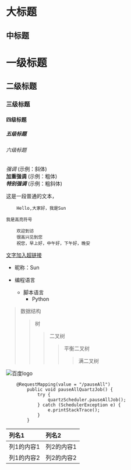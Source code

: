 
大标题  
=====
中标题
-----
# 一级标题
## 二级标题  
### 三级标题  
#### 四级标题  
##### 五级标题  
###### 六级标题  

*强调* (示例：斜体)  
**加重强调** (示例：粗体)  
***特别强调*** (示例：粗斜体)

这是一段普通的文本，  

        Hello,大家好，我是Sun

`我是高亮符号`

        欢迎到访  
        很高兴见到您  
        祝您，早上好，中午好，下午好，晚安
        
[ 文字加入超链接 ](https://github.com/LittleSheepW/study-messy  "悬停显示")

* 昵称：Sun  

* 编程语言  
    * 脚本语言  
        * Python 
        
>数据结构  
>>树  
>>>二叉树  
>>>>平衡二叉树  
>>>>>满二叉树 

![](http://www.baidu.com/img/bdlogo.gif "百度logo")

``` 
    @RequestMapping(value = "/pauseAll")
        public void pauseAllQuartzJob() {
            try {
                quartzScheduler.pauseAllJob();
            } catch (SchedulerException e) {
                e.printStackTrace();
            }
        } 
```


|列名1|列名2|
|:---|:---|
|列1的内容1|列2的内容1|
|列1的内容2|列2的内容2|
